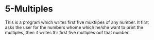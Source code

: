# 5-Multiples
This is a program which writes first five muktilpes of any number. It first asks the user for the numbers whome which he/she want to print the multiples, then it writes thr first five multiples oof that number.
